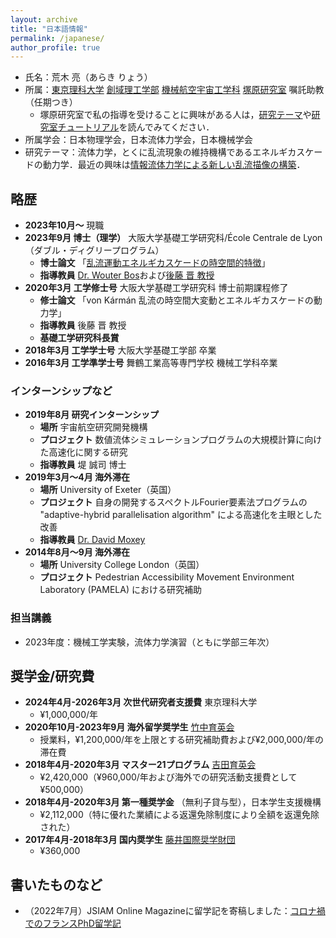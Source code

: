 ```yaml
---
layout: archive
title: "日本語情報"
permalink: /japanese/
author_profile: true
---
```


- 氏名：荒木 亮（あらき りょう）
- 所属：[東京理科大学](https://www.tus.ac.jp/) [創域理工学部](https://dept.tus.ac.jp/st/) [機械航空宇宙工学科](https://www.rs.tus.ac.jp/me/index.html) [塚原研究室](https://www.rs.tus.ac.jp/~t2lab/index-j.html) 嘱託助教（任期つき）
  - 塚原研究室で私の指導を受けることに興味がある人は，[研究テーマ](https://ryo-araki.github.io/research_jp)や[研究室チュートリアル](https://github.com/t2lab-it/lab_tutorial)を読んでみてください．
- 所属学会：日本物理学会，日本流体力学会，日本機械学会
- 研究テーマ：流体力学，とくに乱流現象の維持機構であるエネルギカスケードの動力学．最近の興味は[情報流体力学による新しい乱流描像の構築](https://ryo-araki.github.io/research_jp)．

## 略歴

- **2023年10月〜** 現職
- **2023年9月 博士（理学）** 大阪大学基礎工学研究科/École Centrale de Lyon（ダブル・ディグリープログラム）
  - **博士論文** 「[乱流運動エネルギカスケードの時空間的特徴](https://theses.hal.science/tel-04473864)」
  - **指導教員** [Dr. Wouter Bos](http://lmfa.ec-lyon.fr/spip.php?article189)および[後藤 晋 教授](http://fm.me.es.osaka-u.ac.jp/goto/)
- **2020年3月 工学修士号** 大阪大学基礎工学研究科 博士前期課程修了
  - **修士論文** 「von Kármán 乱流の時空間大変動とエネルギカスケードの動力学」
  - **指導教員** 後藤 晋 教授
  - **基礎工学研究科長賞**
- **2018年3月 工学学士号** 大阪大学基礎工学部 卒業
- **2016年3月 工学準学士号** 舞鶴工業高等専門学校 機械工学科卒業

### インターンシップなど

- **2019年8月 研究インターンシップ**
  - **場所** 宇宙航空研究開発機構
  - **プロジェクト** 数値流体シミュレーションプログラムの大規模計算に向けた高速化に関する研究
  - **指導教員** 堤 誠司 博士
- **2019年3月〜4月 海外滞在**
  - **場所** University of Exeter（英国）
  - **プロジェクト** 自身の開発するスペクトルFourier要素法プログラムの "adaptive-hybrid parallelisation algorithm" による高速化を主眼とした改善
  - **指導教員** [Dr. David Moxey](https://davidmoxey.uk/)
- **2014年8月〜9月 海外滞在**
  - **場所** University College London（英国）
  - **プロジェクト** Pedestrian Accessibility Movement Environment Laboratory (PAMELA) における研究補助

### 担当講義

- 2023年度：機械工学実験，流体力学演習（ともに学部三年次）

## 奨学金/研究費

- **2024年4月-2026年3月 次世代研究者支援費** 東京理科大学
  - ¥1,000,000/年
- **2020年10月-2023年9月 海外留学奨学生** [竹中育英会](https://www.takenaka-ikueikai.or.jp/)
  - 授業料，¥1,200,000/年を上限とする研究補助費および¥2,000,000/年の滞在費
- **2018年4月-2020年3月 マスター21プログラム** [吉田育英会](https://www.ysf.or.jp/index.php)
  - ¥2,420,000（¥960,000/年および海外での研究活動支援費として¥500,000）
- **2018年4月-2020年3月 第一種奨学金** （無利子貸与型），日本学生支援機構
  - ¥2,112,000（特に優れた業績による返還免除制度により全額を返還免除された）
- **2017年4月-2018年3月 国内奨学生** [藤井国際奨学財団](https://www.fujii-zaidan.or.jp/)
  - ¥360,000

## 書いたものなど

- （2022年7月）JSIAM Online Magazineに留学記を寄稿しました：[コロナ禍でのフランスPhD留学記](https://jsiam.org/online_magazine/lab/3572/)
